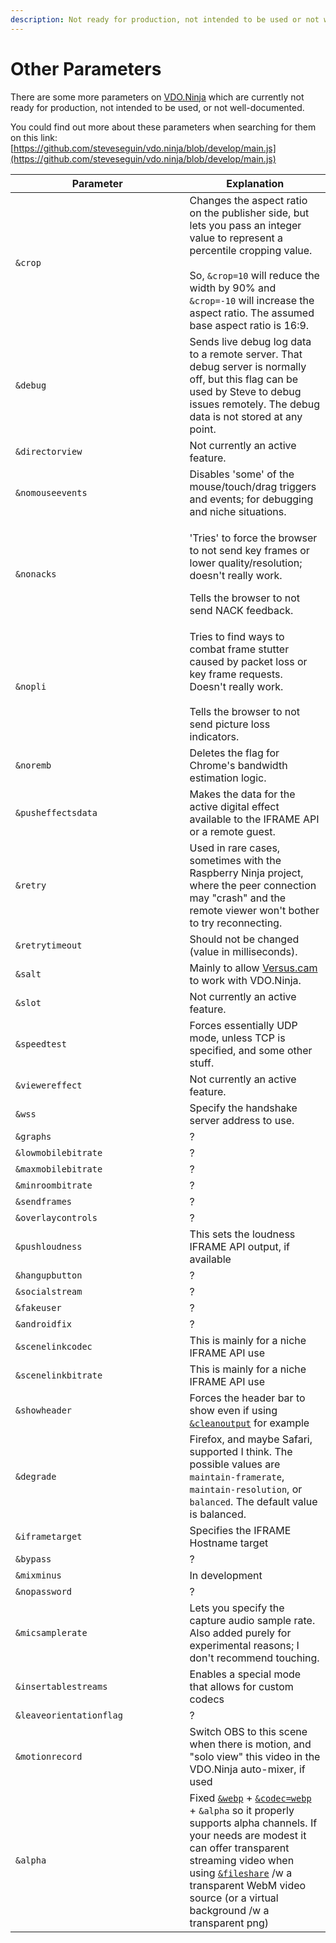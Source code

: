 ```yaml
---
description: Not ready for production, not intended to be used or not well-documented
---
```


# Other Parameters

There are some more parameters on [VDO.Ninja](https://vdo.ninja/) which are currently not ready for production, not intended to be used, or not well-documented.

You could find out more about these parameters when searching for them on this link:\
[https://github.com/steveseguin/vdo.ninja/blob/develop/main.js](https://github.com/steveseguin/vdo.ninja/blob/develop/main.js)

<table><thead><tr><th width="262.57142857142856">Parameter</th><th>Explanation</th></tr></thead><tbody><tr><td><code>&#x26;crop</code></td><td>Changes the aspect ratio on the publisher side, but lets you pass an integer value to represent a percentile cropping value.<br><br>So, <code>&#x26;crop=10</code> will reduce the width by 90% and <code>&#x26;crop=-10</code> will increase the aspect ratio. The assumed base aspect ratio is 16:9.</td></tr><tr><td><code>&#x26;debug</code></td><td>Sends live debug log data to a remote server. That debug server is normally off, but this flag can be used by Steve to debug issues remotely. The debug data is not stored at any point.</td></tr><tr><td><code>&#x26;directorview</code></td><td>Not currently an active feature.</td></tr><tr><td><code>&#x26;nomouseevents</code></td><td>Disables 'some' of the mouse/touch/drag triggers and events; for debugging and niche situations.</td></tr><tr><td><code>&#x26;nonacks</code></td><td><p>'Tries' to force the browser to not send key frames or lower quality/resolution; doesn't really work.</p><p></p><p>Tells the browser to not send NACK feedback.</p></td></tr><tr><td><code>&#x26;nopli</code></td><td>Tries to find ways to combat frame stutter caused by packet loss or key frame requests. Doesn't really work.<br><br>Tells the browser to not send picture loss indicators.</td></tr><tr><td><code>&#x26;noremb</code></td><td>Deletes the flag for Chrome's bandwidth estimation logic.</td></tr><tr><td><code>&#x26;pusheffectsdata</code></td><td>Makes the data for the active digital effect available to the IFRAME API or a remote guest.</td></tr><tr><td><code>&#x26;retry</code></td><td>Used in rare cases, sometimes with the Raspberry Ninja project, where the peer connection may "crash" and the remote viewer won't bother to try reconnecting.</td></tr><tr><td><code>&#x26;retrytimeout</code></td><td>Should not be changed (value in milliseconds).</td></tr><tr><td><code>&#x26;salt</code></td><td>Mainly to allow <a href="steves-helper-apps/versus.cam.md">Versus.cam</a> to work with VDO.Ninja.</td></tr><tr><td><code>&#x26;slot</code></td><td>Not currently an active feature.</td></tr><tr><td><code>&#x26;speedtest</code></td><td>Forces essentially UDP mode, unless TCP is specified, and some other stuff.</td></tr><tr><td><code>&#x26;viewereffect</code></td><td>Not currently an active feature.</td></tr><tr><td><code>&#x26;wss</code></td><td>Specify the handshake server address to use.</td></tr><tr><td><code>&#x26;graphs</code></td><td>?</td></tr><tr><td><code>&#x26;lowmobilebitrate</code></td><td>?</td></tr><tr><td><code>&#x26;maxmobilebitrate</code></td><td>?</td></tr><tr><td><code>&#x26;minroombitrate</code></td><td>?</td></tr><tr><td><code>&#x26;sendframes</code></td><td>?</td></tr><tr><td><code>&#x26;overlaycontrols</code></td><td>?</td></tr><tr><td><code>&#x26;pushloudness</code></td><td>This sets the loudness IFRAME API output, if available</td></tr><tr><td><code>&#x26;hangupbutton</code></td><td>?</td></tr><tr><td><code>&#x26;socialstream</code></td><td>?</td></tr><tr><td><code>&#x26;fakeuser</code></td><td>?</td></tr><tr><td><code>&#x26;androidfix</code></td><td>?</td></tr><tr><td><code>&#x26;scenelinkcodec</code></td><td>This is mainly for a niche IFRAME API use</td></tr><tr><td><code>&#x26;scenelinkbitrate</code></td><td>This is mainly for a niche IFRAME API use</td></tr><tr><td><code>&#x26;showheader</code></td><td>Forces the header bar to show even if using <a href="advanced-settings/design-parameters/cleanoutput.md"><code>&#x26;cleanoutput</code></a> for example</td></tr><tr><td><code>&#x26;degrade</code></td><td>Firefox, and maybe Safari, supported I think. The possible values are <code>maintain-framerate</code>, <code>maintain-resolution</code>, or <code>balanced</code>. The default value is balanced.</td></tr><tr><td><code>&#x26;iframetarget</code></td><td>Specifies the IFRAME Hostname target</td></tr><tr><td><code>&#x26;bypass</code></td><td>?</td></tr><tr><td><code>&#x26;mixminus</code></td><td>In development</td></tr><tr><td><code>&#x26;nopassword</code></td><td>?</td></tr><tr><td><code>&#x26;micsamplerate</code></td><td>Lets you specify the capture audio sample rate. Also added purely for experimental reasons; I don't recommend touching.</td></tr><tr><td><code>&#x26;insertablestreams</code></td><td>Enables a special mode that allows for custom codecs</td></tr><tr><td><code>&#x26;leaveorientationflag</code></td><td>?</td></tr><tr><td><code>&#x26;motionrecord</code></td><td>Switch OBS to this scene when there is motion, and "solo view" this video in the VDO.Ninja auto-mixer, if used</td></tr><tr><td><code>&#x26;alpha</code></td><td>Fixed <a href="advanced-settings/view-parameters/webp.md"><code>&#x26;webp</code></a> + <a href="advanced-settings/view-parameters/codec.md#webp"><code>&#x26;codec=webp</code></a> + <code>&#x26;alpha</code> so it properly supports alpha channels. If your needs are modest it can offer transparent streaming video when using <a href="source-settings/and-fileshare.md"><code>&#x26;fileshare</code></a> /w a transparent WebM video source (or a virtual background /w a transparent png)</td></tr></tbody></table>

